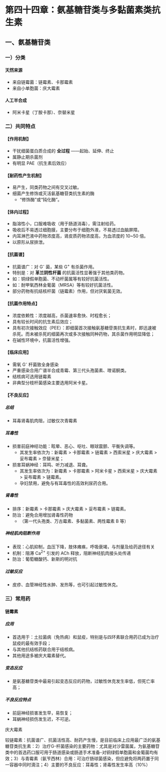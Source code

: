 # 第四十四章：氨基糖苷类与多黏菌素类抗生素

## 一、氨基糖苷类

### 一）分类

#### 天然来源

- 来自链霉菌：链霉素、卡那霉素
- 来自小单胞菌：庆大霉素

#### 人工半合成

- 阿米卡星（丁胺卡那）、奈替米星

### 二）共同特点

#### 【作用机制】

- 干扰细菌蛋白质合成的 **全过程** ——起始、延伸、终止
- 属静止期杀菌剂
- 有明显 PAE（抗生素后效应）

#### 【耐药性产生机制】

- 易产生，同类药物之间有交叉过敏。
- 细菌产生修饰或灭活氨基糖苷类抗生素的酶
  - “修饰酶”或“钝化酶”。

#### 【体内过程】

- 脂溶性小，口服难吸收（用于肠道消毒），需注射给药。
- 吸收后不易透过细胞膜，主要分布于细胞外液，不易透过血脑屏障。
- 内耳淋巴液中药物浓度高，肾皮质药物浓度高，为血浓度的 10~50 倍。
- 以原形从尿排泄。

#### 【抗菌谱】

- 抗菌谱广：对 G<sup>-</sup> 菌，某些 G<sup>+</sup> 有杀菌作用。
- 特别是：对 **革兰阴性杆菌** 的抗菌活性显著强于其他类药物。
- 如：铜绿假单胞菌、不动杆菌属等有较好抗菌活性。
- 如：耐甲氧西林金葡菌（MRSA）等有较好抗菌活性。
- 部分药物有抗结核杆菌（链霉素）作用，但对厌氧菌无效。

#### 【抗菌作用特点】

- 浓度依赖性：浓度越高，杀菌速率愈快、时程愈长；
- 具有较长时间的抗生素后效应；
- 具有初次接触效应（PEE）：即细菌首次接触氨基糖苷类抗生素时，即迅速被杀死。而未被杀死的细菌再次或多次接触同种药物，其杀菌作用明显降低；
- 在碱性环境中，抗菌活性增强。

#### 【临床应用】

- 需氧 G<sup>-</sup> 杆菌致全身感染
- 严重感染合用广谱半合成青霉、第三代头孢菌素、喹诺酮类。
- 结核病可选用链霉素
- 非典型分枝杆菌感染主要选用阿米卡星。

#### 【不良反应】

##### 总结

- 耳毒肾毒肌肉阻，过敏仅次青霉素

##### 耳毒性

- 损害前庭神经功能：眩晕、恶心、呕吐、眼球震颤、平衡失调等。
  - 其发生率依次为：新霉素 > 卡那霉素 > 链霉素 > 西索米星 > 庆大霉素 > 妥布霉素 > 奈替米星；
- 损害耳蜗神经：耳鸣、听力减退、耳聋。
  - 其发生率依次为：新霉素 > 卡那霉素 > 阿米卡星 > 西索米星 > 庆大霉素 > 妥布霉素 > 链霉素。
  - 孕妇禁用，避免与有耳毒性的高效利尿药合用。

##### 肾毒性

- 排序：新霉素 > 卡那霉素 > 庆大霉素 > 妥布霉素 > 链霉素。
- 防治：避免合用增加肾毒性药物
  - （第一代头孢类、万古霉素、多黏菌素、两性霉素 B 等）

##### 神经肌肉阻断作用

- 表现：心肌抑制，血压下降，肢体瘫痪，呼吸衰竭，与剂量及给药途径有关
- 机制：阻滞 Ca<sup>2+</sup> 引发的 ACh 释放，阻断神经肌肉接头处传递
- 防治：葡萄糖酸钙、新斯的明对抗

##### 过敏反应

- 皮疹、血管神经性水肿、发热等，也可引起过敏性休克。

### 三）常用药

#### 链霉素

##### 应用

- 首选用于：土拉菌病（免热病）和鼠疫，特别是与四环素联合用药已成为治疗鼠疫的最有效手段；
- 与其他抗结核药联合用于结核病。
- 其他用途多被庆大霉素替代。

##### 变态反应

- 是氨基糖苷类中最易引起变态反应的药物，过敏性休克发生率低，但死亡率高；

##### 不良反应特点

- 前庭神经损害发生早，易恢复；
- 耳蜗神经损伤发生迟，不可逆。

庆大霉素

较链霉素：抗菌谱广、抗菌活性高、耐药产生慢，是目前临床上应用最广泛的氨基糖苷类抗生素：2）治疗G-杆菌感染的主要药物：尤其是对沙雷菌属，为氨基糖苷类中的首选药口服可用于肠道感染或肠道手术准备-对铜绿假单胞菌和金葡菌均有效；3）与青霉素（氨苄西林）合用：可治疗肠球菌感染，但应避免将两药置于同一容器中同时滴注；4）主要的不良反应：耳毒性；肾毒性发生率高（10%）
